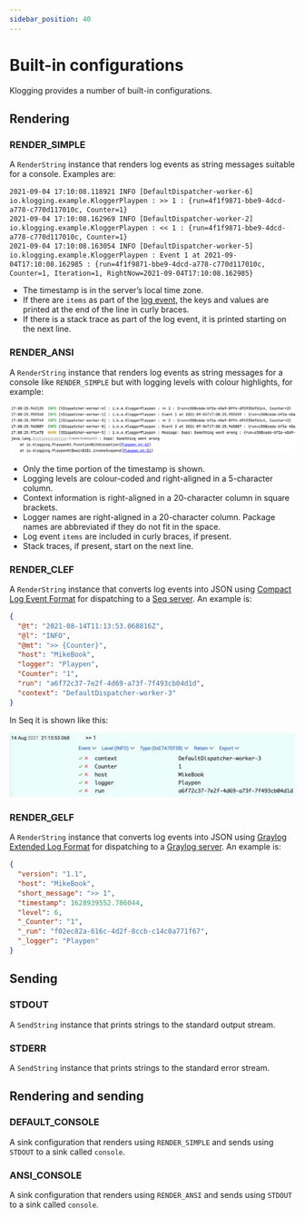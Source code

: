 ```yaml
---
sidebar_position: 40
---
```


# Built-in configurations

Klogging provides a number of built-in configurations.

## Rendering

### RENDER_SIMPLE

A `RenderString` instance that renders log events as string messages suitable for a
console. Examples are:

```
2021-09-04 17:10:08.118921 INFO [DefaultDispatcher-worker-6] io.klogging.example.KloggerPlaypen : >> 1 : {run=4f1f9871-bbe9-4dcd-a778-c770d117010c, Counter=1}
2021-09-04 17:10:08.162969 INFO [DefaultDispatcher-worker-2] io.klogging.example.KloggerPlaypen : << 1 : {run=4f1f9871-bbe9-4dcd-a778-c770d117010c, Counter=1}
2021-09-04 17:10:08.163054 INFO [DefaultDispatcher-worker-5] io.klogging.example.KloggerPlaypen : Event 1 at 2021-09-04T17:10:08.162985 : {run=4f1f9871-bbe9-4dcd-a778-c770d117010c, Counter=1, Iteration=1, RightNow=2021-09-04T17:10:08.162985}
```

- The timestamp is in the server’s local time zone.
- If there are `items` as part of the [log event](../concepts/log-events), the keys and values are printed at the end of
  the line in curly braces.
- If there is a stack trace as part of the log event, it is printed starting on the next line.

### RENDER_ANSI

A `RenderString` instance that renders log events as string messages for a console like `RENDER_SIMPLE` but with
logging levels with colour highlights, for example:

![Example of RENDER_ANSI output](/img/render-ansi.png)

- Only the time portion of the timestamp is shown.
- Logging levels are colour-coded and right-aligned in a 5-character column.
- Context information is right-aligned in a 20-character column in square brackets.
- Logger names are right-aligned in a 20-character column. Package names are abbreviated if they do not fit in the space.
- Log event `items` are included in curly braces, if present.
- Stack traces, if present, start on the next line.

### RENDER_CLEF

A `RenderString` instance that converts log events into JSON using
[Compact Log Event Format](https://clef-json.org/) for dispatching to a
[Seq server](https://datalust.co/seq). An example is:

```json
{
  "@t": "2021-08-14T11:13:53.068816Z",
  "@l": "INFO",
  "@mt": ">> {Counter}",
  "host": "MikeBook",
  "logger": "Playpen",
  "Counter": "1",
  "run": "a6f72c37-7e2f-4d69-a73f-7f493cb04d1d",
  "context": "DefaultDispatcher-worker-3"
}
```

In Seq it is shown like this:

![](../../static/img/clef-json-in-seq.png)

### RENDER_GELF

A `RenderString` instance that converts log events into JSON using
[Graylog Extended Log Format](https://docs.graylog.org/en/latest/pages/gelf.html#gelf-payload-specification)
for dispatching to a [Graylog server](https://www.graylog.org).
An example is:

```json
{
  "version": "1.1",
  "host": "MikeBook",
  "short_message": ">> 1",
  "timestamp": 1628939552.786044,
  "level": 6,
  "_Counter": "1",
  "_run": "f02ec82a-616c-4d2f-8ccb-c14c0a771f67",
  "_logger": "Playpen"
}
```

## Sending

### STDOUT

A `SendString` instance that prints strings to the standard output stream.

### STDERR

A `SendString` instance that prints strings to the standard error stream.

## Rendering and sending

### DEFAULT_CONSOLE

A sink configuration that renders using `RENDER_SIMPLE` and sends using `STDOUT` to a sink
called `console`.

### ANSI_CONSOLE

A sink configuration that renders using `RENDER_ANSI` and sends using `STDOUT` to a sink
called `console`.
